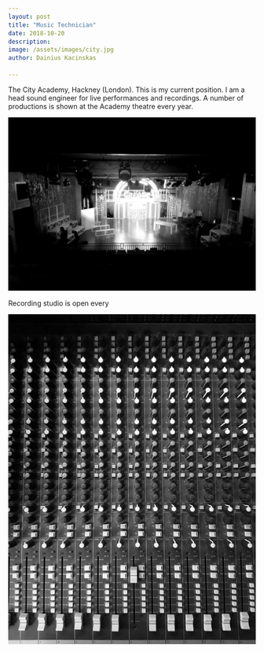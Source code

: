```yaml
---
layout: post
title: "Music Technician"
date: 2018-10-20
description: 
image: /assets/images/city.jpg
author: Dainius Kacinskas

---
```

The City Academy, Hackney (London).
This is my current position. I am a head sound engineer for live performances and recordings. A number of productions is shown at the Academy theatre every year.

![Placeholder](/assets/images/grease.jpg)

Recording studio is open every

![Placeholder](/assets/images/studiodesk.jpg)

